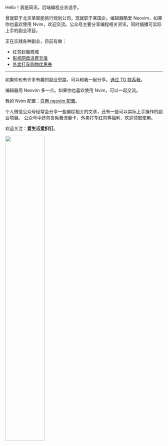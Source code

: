 Hello！我是简讯。后端编程业余选手。

曾就职于北京某智能旅行规划公司，现就职于某国企。编辑器酷爱 Neovim，如果你也喜欢使用 Nvim，欢迎交流。公众号主要分享编程相关资讯，同时插播可实际上手的副业项目。

正在实践各种副业，目前有做：
 - 红包封面商城
 - [影视网盘话费充值](https://sqlm.vip35.cn)
 - [外卖打车购物优惠券](https://sqlm.vip35.cn)

------

如果你也有许多有趣的副业思路，可以和我一起分享。[通过 TG 联系我](https://t.me/zdcgbkjyfrewfg)。

编辑器用 Neovim 多一点。如果你也喜欢使用 Nvim，可以一起交流。

我的 Nvim 配置：[自用 neovim 配置](https://github.com/alpha87/nvim)。

个人微信公众号经常会分享一些编程相关的文章，还有一些可以实际上手操作的副业项目。
公众号中还包含免费流量卡，外卖打车红包等福利，欢迎领取使用。

欢迎关注：**爱生活爱扣钉**。

<img src="https://raw.githubusercontent.com/alpha87/thanks/master/searchcode.png" width="50%" height="50%"/>
